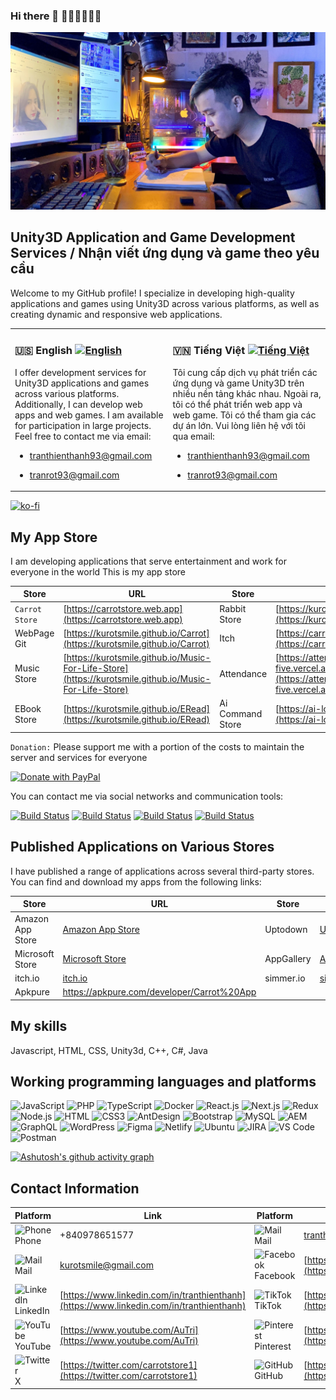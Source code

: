 ### Hi there 👋 🥕🥕🥕🥕🥕🥕
![Tran Thien Thanh](avatar_me.png)

## Unity3D Application and Game Development Services / Nhận viết ứng dụng và game theo yêu cầu

Welcome to my GitHub profile! I specialize in developing high-quality applications and games using Unity3D across various platforms, as well as creating dynamic and responsive web applications.

<table>
  <tr>
    <td>

### 🇺🇸 English [![English](https://img.shields.io/badge/language-English-blue)](README-en.md)

I offer development services for Unity3D applications and games across various platforms. Additionally, I can develop web apps and web games. I am available for participation in large projects. Feel free to contact me via email:
- tranthienthanh93@gmail.com
- tranrot93@gmail.com

    </td>
    <td>
### 🇻🇳 Tiếng Việt [![Tiếng Việt](https://img.shields.io/badge/ngôn_ngữ-Tiếng_Việt-blue)](README-vi.md)

Tôi cung cấp dịch vụ phát triển các ứng dụng và game Unity3D trên nhiều nền tảng khác nhau. Ngoài ra, tôi có thể phát triển web app và web game. Tôi có thể tham gia các dự án lớn. Vui lòng liên hệ với tôi qua email:
- tranthienthanh93@gmail.com
- tranrot93@gmail.com

    </td>
  </tr>
</table>

[![ko-fi](https://ko-fi.com/img/githubbutton_sm.svg)](https://ko-fi.com/T6T210E258)

## My App Store

I am developing applications that serve entertainment and work for everyone in the world
This is my app store

| Store         | URL                                      | Store         | URL                                    |
|---------------|------------------------------------------|---------------|----------------------------------------|
| `Carrot Store`  | [https://carrotstore.web.app](https://carrotstore.web.app) | Rabbit Store  | [https://kurotsmile.github.io/Rabbit](https://kurotsmile.github.io/Rabbit) |
| WebPage Git   | [https://kurotsmile.github.io/Carrot](https://kurotsmile.github.io/Carrot) | Itch          | [https://carrotstore.itch.io](https://carrotstore.itch.io) |
| Music Store   | [https://kurotsmile.github.io/Music-For-Life-Store](https://kurotsmile.github.io/Music-For-Life-Store) |Attendance|[https://attendance-orpin-five.vercel.app](https://attendance-orpin-five.vercel.app)|
| EBook Store   | [https://kurotsmile.github.io/ERead](https://kurotsmile.github.io/ERead) |Ai Command Store|[https://ai-lover-cmd.vercel.app](https://ai-lover-cmd.vercel.app)|


`Donation:` Please support me with a portion of the costs to maintain the server and services for everyone 

[![Donate with PayPal](https://www.paypalobjects.com/en_US/i/btn/btn_donateCC_LG.gif)](https://www.paypal.com/paypalme/kurotsmile)

You can contact me via social networks and communication tools:

[![Build Status](https://img.shields.io/badge/Facebook-%231877F2.svg)](https://www.facebook.com/kurotsmile) 
[![Build Status](https://img.shields.io/badge/Twitter-%231DA1F2.svg)](https://twitter.com/carrotstore1) 
[![Build Status](https://img.shields.io/badge/linkedin-%230077B5.svg)](https://www.linkedin.com/in/tranthienthanh/) 
[![Build Status](https://img.shields.io/badge/Telegram-2CA5E0)](call://+0978651577) 

## Published Applications on Various Stores

I have published a range of applications across several third-party stores. You can find and download my apps from the following links:

| Store                | URL                                                                 | Store            | URL                                                                                   |
|----------------------|---------------------------------------------------------------------|------------------|---------------------------------------------------------------------------------------|
| Amazon App Store     | [Amazon App Store](https://www.amazon.com/s?i=mobile-apps&rh=p_4%3ACarrot&search-type=ss) | Uptodown         | [Uptodown](https://en.uptodown.com/developer/carrot-app)                              |
| Microsoft Store      | [Microsoft Store](https://apps.microsoft.com/search/publisher?name=Carrot+App&hl=en-us&gl=US)          | AppGallery       | [AppGallery](https://appgallery.huawei.com/tab/appdetailCommon%7CC101963663%7Cautomore%7Cdoublecolumncardwithstar%7C903547) |
| itch.io              | [itch.io](https://carrotstore.itch.io/)                            | simmer.io        | [simmer.io](https://simmer.io/@CarrotStore)                                           |
| Apkpure | https://apkpure.com/developer/Carrot%20App | |

## My skills
Javascript, HTML, CSS, Unity3d, C++, C#, Java

## Working programming languages and platforms

![JavaScript](https://img.shields.io/badge/JavaScript-F7DF1E?style=flat-square&logo=javascript&logoColor=black)
![PHP](https://img.shields.io/badge/PHP-F7F7F7?style=flat-square&logo=php&logoColor=00A7D0)
![TypeScript](https://img.shields.io/badge/TypeScript-007ACC?style=flat-square&logo=typescript&logoColor=white)
![Docker](https://img.shields.io/badge/Docker-0CC1F3?style=flat-square&logo=docker&logoColor=white)
![React.js](https://img.shields.io/badge/React.js-0081CB?style=flat-square&logo=react&logoColor=61DAFB)
![Next.js](https://img.shields.io/badge/Next.js-f7f7f7?style=flastic&logo=Next.js&logoColor=000000)
![Redux](https://img.shields.io/badge/Redux-black?style=flastic&logo=Redux&logoColor=764ABC)
![Node.js](https://img.shields.io/badge/Node.js-43853D?style=flat-square&logo=node.js&logoColor=white)
![HTML](https://img.shields.io/badge/HTML5-E34F26?style=flat-square&logo=html5&logoColor=white)
![CSS3](https://img.shields.io/badge/CSS3-1572B6?style=flat-square&logo=css3&logoColor=white)
![AntDesign](https://img.shields.io/badge/AntDesign-f7f7f7?style=flastic&logo=AntDesign&logoColor=0170FE)
![Bootstrap](https://img.shields.io/badge/Bootstrap-563D7C?style=flat-square&logo=bootstrap&logoColor=white)
![MySQL](https://img.shields.io/badge/MySQL-005C84?style=flat-square&logo=mysql&logoColor=white)
![AEM](https://img.shields.io/badge/AEM-31658D?style=flastic&logo=adobe&logoColor=white)
![GraphQL](https://img.shields.io/badge/GraphQL-F7F7F7?style=flat-square&logo=graphql&logoColor=49A248)
![WordPress](https://img.shields.io/badge/WordPress-%23DD0031.svg?&style=flat-wordpress&logo=redis&logoColor=white)
![Figma](https://img.shields.io/badge/Figma-f7f7f7?style=flastic&logo=Figma&logoColor=F24E1E)
![Netlify](https://img.shields.io/badge/Netlify-00C7B7?style=flat-square&logo=netlify&logoColor=white)
![Ubuntu](https://img.shields.io/badge/Ubuntu-E05924?style=flat-square&logo=ubuntu&logoColor=black)
![JIRA](https://img.shields.io/badge/JIRA-000000?style=flat-square&logo=jira&logoColor=D9224D)
![VS Code](https://img.shields.io/badge/VisualStudio-2C2B30?style=flastic&logo=VisualStudioCode&logoColor=007ACC)
![Postman](https://img.shields.io/badge/Postman-f7f7f7?style=flastic&logo=Postman&logoColor=FF6C37)

[![Ashutosh's github activity graph](https://github-readme-activity-graph.vercel.app/graph?username=kurotsmile&custom_title=CarrotApp&hide_border=true&theme=github&bg_color=ffffff&color=000000&line=5ced73&point=00ab41)](https://carrotstore.web.app)

## Contact Information

| Platform  | Link | Platform  | Link |
|-----------|------|-----------|------|
| ![Phone](https://img.icons8.com/ios-filled/20/000000/phone.png) Phone  | +840978651577 | ![Mail](https://img.icons8.com/ios-filled/20/000000/email.png) Mail  | [tranthienthanh93@gmail.com](mailto:tranthienthanh93@gmail.com) |
| ![Mail](https://img.icons8.com/ios-filled/20/000000/email.png) Mail  | [kurotsmile@gmail.com](mailto:kurotsmile@gmail.com) | ![Facebook](https://img.icons8.com/ios-filled/20/000000/facebook-new.png) Facebook  | [https://www.facebook.com/kurotsmile](https://www.facebook.com/kurotsmile) |
| ![LinkedIn](https://img.icons8.com/ios-filled/20/000000/linkedin.png) LinkedIn  | [https://www.linkedin.com/in/tranthienthanh](https://www.linkedin.com/in/tranthienthanh) | ![TikTok](https://img.icons8.com/ios-filled/20/000000/tiktok.png) TikTok  | [https://www.tiktok.com/@kurotsmilethanh](https://www.tiktok.com/@kurotsmilethanh) |
| ![YouTube](https://img.icons8.com/ios-filled/20/000000/youtube-play.png) YouTube  | [https://www.youtube.com/AuTri](https://www.youtube.com/AuTri) | ![Pinterest](https://img.icons8.com/ios-filled/20/000000/pinterest.png) Pinterest  | [https://br.pinterest.com/tranrot93](https://br.pinterest.com/tranrot93) |
| ![Twitter](https://img.icons8.com/ios-filled/20/000000/twitter.png) X  | [https://twitter.com/carrotstore1](https://twitter.com/carrotstore1) | ![GitHub](https://img.icons8.com/ios-filled/20/000000/github.png) GitHub  | [https://github.com/kurotsmile](https://github.com/kurotsmile) |


